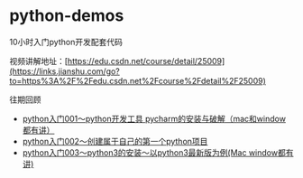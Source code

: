 # python-demos
10小时入门python开发配套代码

视频讲解地址：[https://edu.csdn.net/course/detail/25009](https://links.jianshu.com/go?to=https%3A%2F%2Fedu.csdn.net%2Fcourse%2Fdetail%2F25009)

往期回顾
- [python入门001～python开发工具 pycharm的安装与破解（mac和window都有讲）](https://www.jianshu.com/p/dc8299467718)
- [python入门002～创建属于自己的第一个python项目](https://www.jianshu.com/p/eda772bde32a)
- [python入门003～python3的安装～以python3最新版为例(Mac window都有讲)](https://www.jianshu.com/p/4bb23e40a7ac)
